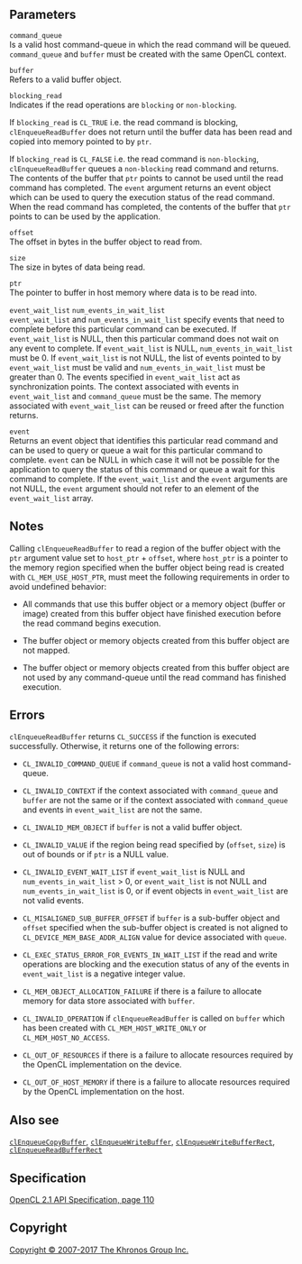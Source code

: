 
## Parameters

`command_queue`  
Is a valid host command-queue in which the read command will be queued.
`command_queue` and `buffer` must be created with the same OpenCL
context.

`buffer`  
Refers to a valid buffer object.

`blocking_read`  
Indicates if the read operations are `blocking` or `non-blocking`.

If `blocking_read` is `CL_TRUE` i.e. the read command is blocking,
`clEnqueueReadBuffer` does not return until the buffer data has been
read and copied into memory pointed to by `ptr`.

If `blocking_read` is `CL_FALSE` i.e. the read command is
`non-blocking`, `clEnqueueReadBuffer` queues a `non-blocking` read
command and returns. The contents of the buffer that `ptr` points to
cannot be used until the read command has completed. The `event`
argument returns an event object which can be used to query the
execution status of the read command. When the read command has
completed, the contents of the buffer that `ptr` points to can be used
by the application.

`offset`  
The offset in bytes in the buffer object to read from.

`size`  
The size in bytes of data being read.

`ptr`  
The pointer to buffer in host memory where data is to be read into.

`event_wait_list` `num_events_in_wait_list`  
`event_wait_list` and `num_events_in_wait_list` specify events that need
to complete before this particular command can be executed. If
`event_wait_list` is NULL, then this particular command does not wait on
any event to complete. If `event_wait_list` is NULL,
`num_events_in_wait_list` must be 0. If `event_wait_list` is not NULL,
the list of events pointed to by `event_wait_list` must be valid and
`num_events_in_wait_list` must be greater than 0. The events specified
in `event_wait_list` act as synchronization points. The context
associated with events in `event_wait_list` and `command_queue` must be
the same. The memory associated with `event_wait_list` can be reused or
freed after the function returns.

`event`  
Returns an event object that identifies this particular read command and
can be used to query or queue a wait for this particular command to
complete. `event` can be NULL in which case it will not be possible for
the application to query the status of this command or queue a wait for
this command to complete. If the `event_wait_list` and the `event`
arguments are not NULL, the `event` argument should not refer to an
element of the `event_wait_list` array.

## Notes

Calling `clEnqueueReadBuffer` to read a region of the buffer object with
the `ptr` argument value set to `host_ptr` + `offset`, where `host_ptr`
is a pointer to the memory region specified when the buffer object being
read is created with `CL_MEM_USE_HOST_PTR`, must meet the following
requirements in order to avoid undefined behavior:

-   All commands that use this buffer object or a memory object (buffer
    or image) created from this buffer object have finished execution
    before the read command begins execution.

-   The buffer object or memory objects created from this buffer object
    are not mapped.

-   The buffer object or memory objects created from this buffer object
    are not used by any command-queue until the read command has
    finished execution.

## Errors

`clEnqueueReadBuffer` returns `CL_SUCCESS` if the function is executed
successfully. Otherwise, it returns one of the following errors:

-   `CL_INVALID_COMMAND_QUEUE` if `command_queue` is not a valid host
    command-queue.

-   `CL_INVALID_CONTEXT` if the context associated with `command_queue`
    and `buffer` are not the same or if the context associated with
    `command_queue` and events in `event_wait_list` are not the same.

-   `CL_INVALID_MEM_OBJECT` if `buffer` is not a valid buffer object.

-   `CL_INVALID_VALUE` if the region being read specified by (`offset`,
    `size`) is out of bounds or if `ptr` is a NULL value.

-   `CL_INVALID_EVENT_WAIT_LIST` if `event_wait_list` is NULL and
    `num_events_in_wait_list` > 0, or `event_wait_list` is not NULL and
    `num_events_in_wait_list` is 0, or if event objects in
    `event_wait_list` are not valid events.

-   `CL_MISALIGNED_SUB_BUFFER_OFFSET` if `buffer` is a sub-buffer object
    and `offset` specified when the sub-buffer object is created is not
    aligned to `CL_DEVICE_MEM_BASE_ADDR_ALIGN` value for device
    associated with `queue`.

-   `CL_EXEC_STATUS_ERROR_FOR_EVENTS_IN_WAIT_LIST` if the read and write
    operations are blocking and the execution status of any of the
    events in `event_wait_list` is a negative integer value.

-   `CL_MEM_OBJECT_ALLOCATION_FAILURE` if there is a failure to allocate
    memory for data store associated with `buffer`.

-   `CL_INVALID_OPERATION` if `clEnqueueReadBuffer` is called on
    `buffer` which has been created with `CL_MEM_HOST_WRITE_ONLY` or
    `CL_MEM_HOST_NO_ACCESS`.

-   `CL_OUT_OF_RESOURCES` if there is a failure to allocate resources
    required by the OpenCL implementation on the device.

-   `CL_OUT_OF_HOST_MEMORY` if there is a failure to allocate resources
    required by the OpenCL implementation on the host.

## Also see

[`clEnqueueCopyBuffer`](clEnqueueCopyBuffer.html),
[`clEnqueueWriteBuffer`](clEnqueueWriteBuffer.html),
[`clEnqueueWriteBufferRect`](clEnqueueWriteBufferRect.html),
[`clEnqueueReadBufferRect`](clEnqueueReadBufferRect.html)

## Specification

[OpenCL 2.1 API Specification, page
110](https://www.khronos.org/registry/cl/specs/opencl-2.1.pdf#page=110)

## Copyright

[Copyright © 2007-2017 The Khronos Group Inc.](copyright.html)
